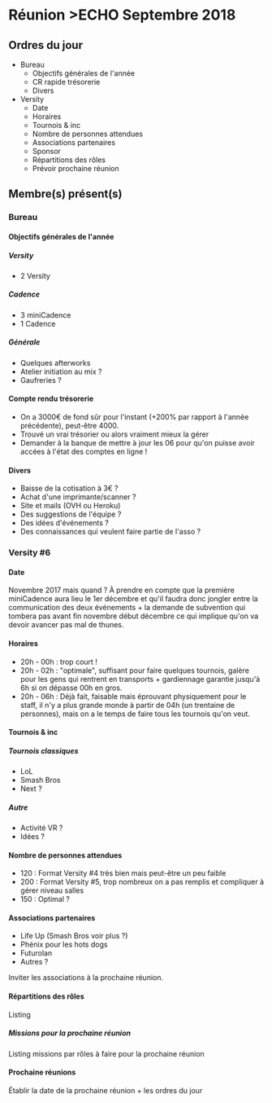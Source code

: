 # Réunion >ECHO Septembre 2018

## Ordres du jour 

* Bureau
	* Objectifs générales de l'année
	* CR rapide trésorerie
	* Divers
* Versity
	* Date
	* Horaires
	* Tournois & inc
	* Nombre de personnes attendues
	* Associations partenaires	
	* Sponsor
	* Répartitions des rôles
	* Prévoir prochaine réunion

## Membre(s) présent(s)

### Bureau

#### Objectifs générales de l'année

##### Versity

* 2 Versity

##### Cadence

* 3 miniCadence
* 1 Cadence

##### Générale

* Quelques afterworks
* Atelier initiation au mix ?
* Gaufreries ?

#### Compte rendu trésorerie

* On a 3000€ de fond sûr pour l'instant (+200% par rapport à l'année précédente), peut-être 4000.
* Trouvé un vrai trésorier ou alors vraiment mieux la gérer
* Demander à la banque de mettre à jour les 06 pour qu'on puisse avoir accées à l'état des comptes en ligne !


#### Divers

* Baisse de la cotisation à 3€ ?
* Achat d'une imprimante/scanner ?
* Site et mails (OVH ou Heroku)
* Des suggestions de l'équipe ?
* Des idées d'événements ?
* Des connaissances qui veulent faire partie de l'asso ?


### Versity #6

#### Date

Novembre 2017 mais quand ? À prendre en compte que la première miniCadence aura lieu le 1er décembre et qu'il faudra donc jongler entre la communication des deux événements + la demande de subvention qui tombera pas avant fin novembre début décembre ce qui implique qu'on va devoir avancer pas mal de thunes.

#### Horaires

* 20h - 00h : trop court !
* 20h - 02h : "optimale", suffisant pour faire quelques tournois, galère pour les gens qui rentrent en transports + gardiennage garantie jusqu'à 6h si on dépasse 00h en gros.
* 20h - 06h : Déjà fait, faisable mais éprouvant physiquement pour le staff, il n'y a plus grande monde à partir de 04h (un trentaine de personnes), mais on a le temps de faire tous les tournois qu'on veut.

#### Tournois & inc

##### Tournois classiques

* LoL
* Smash Bros
* Next ?

##### Autre

* Activité VR ?
* Idées ?

#### Nombre de personnes attendues

* 120 : Format Versity #4 très bien mais peut-être un peu faible
* 200 : Format Versity #5, trop nombreux on a pas remplis et compliquer à gérer niveau salles
* 150 : Optimal ?

#### Associations partenaires

* Life Up (Smash Bros voir plus ?)
* Phénix pour les hots dogs
* Futurolan
* Autres ?

Inviter les associations à la prochaine réunion.

#### Répartitions des rôles

Listing

##### Missions pour la prochaine réunion

Listing missions par rôles à faire pour la prochaine réunion

#### Prochaine réunions

Établir la date de la prochaine réunion + les ordres du jour
